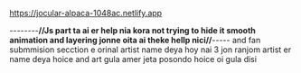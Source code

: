 https://jocular-alpaca-1048ac.netlify.app

--------______//Js part ta ai er help nia kora not trying to hide it smooth animation and layering jonne oita ai theke hellp nici//______-----
and fan submmision secction e orinal artist name deya hoy nai 3 jon ranjom artist er name deya hoice and art gula amer jeta posondo hoice oi gula disi
